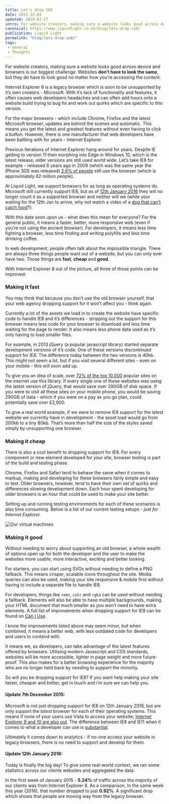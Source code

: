 ```yaml
---
title: Let's drop IE8
date: 2015-12-03
updated: 2019-03-27
intro: For website creators, making sure a website looks good across device and browsers is our biggest challenge. Websites don’t have to look the same, but they do have to ...
canonical: https://www.liquidlight.co.uk/blog/lets-drop-ie8/
publication: Liquid Light
permalink: "blog/lets-drop-ie8/"
tags:
 - General
 - Thoughts
---
```


For website creators, making sure a website looks good across device and browsers is our biggest challenge. Websites **don’t have to look the same**, but they do have to look good no matter how you’re accessing the content.

Internet Explorer 8 is a legacy browser which is soon to be unsupported by it’s own creators - Microsoft. With it’s lack of functionality and features, it often causes web developers headaches and can often add hours onto a website build trying to bug fix and work out quirks which are specific to this version.

For the major browsers - which include Chrome, Firefox and the latest Microsoft browser, updates are behind the scenes and automatic. This means you get the latest and greatest features without even having to click a button. However, there is one manufacturer that web developers have been battling with for years - Internet Explorer.

Previous iterations of Internet Explorer hang around for years. Despite IE getting to version 11 then morphing into Edge in Windows 10, which is the latest release, older versions are still used world wide. Let’s take IE8 for example - released 6 years ago in 2009 (which was the same year the iPhone 3GS was released) [2.6% of people](http://gs.statcounter.com/#desktop+console-browser_version_partially_combined-ww-monthly-201409-201509) still use the browser (which is approximately 82 million people).

At Liquid Light, we support browsers for as long as operating systems do. Microsoft still currently support IE8, but as of [12th January 2016](http://blogs.msdn.com/b/ie/archive/2014/08/07/stay-up-to-date-with-internet-explorer.aspx) they will no longer count it as a supported browser and neither will we (while your waiting for the 12th Jan to arrive, why not watch a video of a [dog that can't catch food](https://www.youtube.com/watch?v=6w2UxDdhZPk)?).

With this date soon upon us - what does this mean for everyone? For the general public, it means a faster, better, more responsive web (even if you’re not using the ancient browser). For developers, it means less time fighting a browser, less time finding and writing polyfills and less time drinking coffee.

In web development, people often talk about the impossible triangle. There are always three things people want out of a website, but you can only ever have two. Those things are **fast**, **cheap** and **good**.

With Internet Explorer 8 out of the picture, all three of those points can be improved:

### Making it fast

You may think that because you don’t use the old browser yourself, that your web agency dropping support for it won’t affect you - think again.

Currently a lot of the assets we load in to create the website have specific code to handle IE8 and it’s differences - stripping out the support for this browser means less code for your browser to download and less time waiting for the page to render. It also means less phone data used as it’s only having to load smaller files.

For example, in 2013 jQuery (a popular javascript library) started separate development versions of it’s code. One of these versions discontinued support for IE8. The difference today between the two versions is 40kb. This might not seem a lot, but if you visit several different sites - even on your mobile - this will soon add up.

To give you an idea of scale, over [72% of the top 10,000](http://trends.builtwith.com/javascript/jQuery) popular sites on the internet use this library. If every single one of these websites was using the latest version of jQuery, that would save over 290GB of disk space. If you were to visit all these sites on your mobile phone, you would be saving 290GB of data - which if you were on a pay as you go plan, could potentially save over £2,900.

To give a real world example, if we were to remove IE8 support for the latest website we currently have in development - the asset load would go from 200kb to a tiny 80kb. That’s more than half the size of the styles saved simply by unsupporting one browser.

### Making it cheap

There is also a cost benefit to dropping support for IE8. For every component or new element developed for your site, browser testing is part of the build and testing phase.

Chrome, Firefox and Safari tend to behave the same when it comes to markup, making and developing for these browsers fairly simple and easy to test. Older browsers, however, tend to have their own set of quirks and differences slowing development down. Each hour spent developing for older browsers is an hour that could be used to make your site better.

Setting up and running testing environments for each of these scenarios is also time consuming. Below is a list of our current testing setups - _just for Internet Explorer._

![Our virtual machines](/assets/img/content/lets-drop-ie8/vms.jpeg)

### Making it good

Without needing to worry about supporting an old browser, a whole wealth of options open up for both the developer and the user to make the websites more usable, more interactive, exciting and better looking.

For starters, you can start using SVGs without needing to define a PNG fallback. This means crisper, scalable icons throughout the site. Media queries can also be used, making your site responsive & mobile first without having to include a separate file to handle IE8.

For developers, things like `rems`, `calc` and `rgba` can be used without needing a fallback. Elements will also be able to have multiple backgrounds, making your HTML document that much smaller as you won’t need to have extra elements. A full list of improvements when dropping support for IE8 can be found on [Can I Use](http://caniuse.com/#compare=ie+8,ie+9).

I know the improvements listed above may seem minor, but when combined, it means a better web, with less outdated code for developers and users to contend with.

It means we, as developers, can take advantage of the latest features offered by browsers. Utilising modern Javascript and CSS standards, websites will be more accessible, lighter in page weight and more future-proof. This also makes for a better browsing experience for the majority who are no longer held back by needing to support the minority.

So will you be dropping support for IE8? If you want help making your site faster, cheaper and better, get in touch and i’m sure we can help you.

#### Update 7th December 2015:

Microsoft is not just dropping support for IE8 on 12th January 2016, but are only support the _latest_ browser for each of their operating systems. This means if none of your users use Vista to access your website; [Internet Explorer 9 and 10 are also out](https://support.microsoft.com/en-us/gp/microsoft-internet-explorer). The difference between IE8 and IE11 when it comes to what a developer can use is [substantial](http://caniuse.com/#compare=ie+8,ie+11).

Ultimately it comes down to analytics - if no-one access your website in legacy browsers, there is no need to support and develop for them.

#### Update 12th January 2016:

Today is finally the big day! To give some real-world context, we ran some statistics across our clients websites and aggregated the data.

In the first week of January 2015 - **5.24%** of traffic across the majority of our clients was from Internet Explorer 8. As a comparison, In the same week this year (2016), that number dropped to just **0.92%**. A significant drop which shows that people are moving way from the legacy browser.
